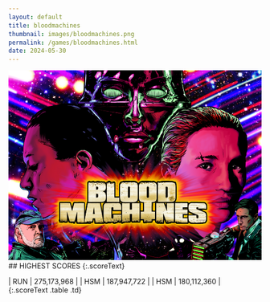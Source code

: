 ```yaml
---
layout: default
title: bloodmachines
thumbnail: images/bloodmachines.png
permalink: /games/bloodmachines.html
date: 2024-05-30
---
```


<img src="../images/bloodmachines.png" class="gameThumbnail img-fluid mx-auto align-middle">
## HIGHEST SCORES
{:.scoreText}

| RUN | 275,173,968 | 
| HSM | 187,947,722 | 
| HSM | 180,112,360 | 
{:.scoreText .table .td}
